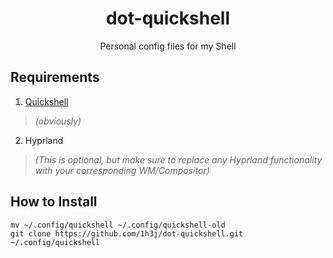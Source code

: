 <h1 align="center">dot-quickshell</h1>
<p align="center">Personal config files for my Shell</p>

## Requirements

1. [Quickshell](https://quickshell.org/docs/v0.2.0/guide/install-setup/)
> *(obviously)*
2. Hyprland
> *(This is optional, but make sure to replace any Hyprland functionality with your corresponding WM/Compositor)*

## How to Install

```
mv ~/.config/quickshell ~/.config/quickshell-old
git clone https://github.com/1h3j/dot-quickshell.git ~/.config/quickshell
```
